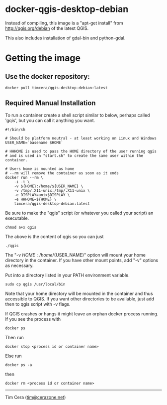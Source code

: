 docker-qgis-desktop-debian
==========================

Instead of compiling, this image is a "apt-get install" from
http://qgis.org/debian of the latest QGIS.

This also includes installation of gdal-bin and python-gdal.

# Getting the image

## Use the docker repository:

```
docker pull timcera/qgis-desktop-debian:latest
```

Required Manual Installation
----------------------------
To run a container create a shell script similar to below, perhaps called 
'gqis', but you can call it anything you want.

```
#!/bin/sh

# Should be platform neutral - at least working on Linux and Windows
USER_NAME=`basename $HOME`

# HHHOME is used to pass the HOME directory of the user running qgis
# and is used in "start.sh" to create the same user within the container.

# Users home is mounted as home
# --rm will remove the container as soon as it ends
docker run --rm \
    -i -t \
    -v ${HOME}:/home/${USER_NAME} \
    -v /tmp/.X11-unix:/tmp/.X11-unix \
    -e DISPLAY=unix$DISPLAY \
    -e HHHOME=${HOME} \
    timcera/qgis-desktop-debian:latest
```

Be sure to make the "qgis" script (or whatever you called your script) an executable.
```
chmod a+x qgis
```

The above is the content of qgis so you can just
```
./qgis
```

The "-v ${HOME}:/home/${USER_NAME}" option will mount your home directory in
the container.  If you have other mount points, add "-v" options as necessary.

Put into a directory listed in your PATH environment variable.
```
sudo cp qgis /usr/local/bin
```
Note that your home directory will be mounted in the container and thus
accessible to QGIS. If you want other directories to be available, just add
then to qgis script with -v flags. 

If QGIS crashes or hangs it might leave an orphan docker process running. If
you see the process with 
```
docker ps
```
Then run 
```
docker stop <process id or container name>
```
Else run 
```
docker ps -a
```
then
```
docker rm <process id or container name>
```

-----------

Tim Cera (tim@cerazone.net)
